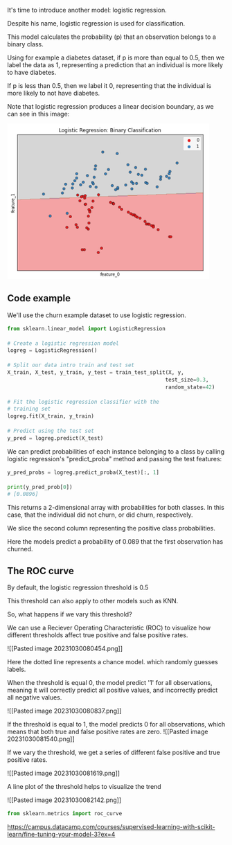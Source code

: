 It's time to introduce another model: logistic regression.

Despite his name, logistic regression is used for classification. 

This model calculates the probability (p) that an observation belongs 
to a binary class. 

Using for example a diabetes dataset, if p is more than equal to 0.5, then we label
the data as 1, representing a prediction that an individual is more likely to have
diabetes. 

If p is less than 0.5, then we label it 0, representing that the individual is more 
likely to not have diabetes.

Note that logistic regression produces a linear decision boundary, as we can 
see in this image:

![logistic regression with diabetes](./imgs/classification_using_logistic_regression.png)

## Code example

We'll use the churn example dataset to use logistic regression.

```python
from sklearn.linear_model import LogisticRegression

# Create a logistic regression model
logreg = LogisticRegression()

# Split our data intro train and test set
X_train, X_test, y_train, y_test = train_test_split(X, y, 
												   test_size=0.3, 
												   random_state=42)

# Fit the logistic regression classifier with the
# training set
logreg.fit(X_train, y_train)

# Predict using the test set
y_pred = logreg.predict(X_test)
```

We can predict probabilities of each instance belonging to a class by  calling logistic
regression's "predict_proba" method and passing the test features:

```python
y_pred_probs = logreg.predict_proba(X_test)[:, 1]

print(y_pred_prob[0])
# [0.0896]
```

This returns a 2-dimensional array with probabilities for both classes. In this case, 
that the individual did not churn, or did churn, respectively. 

We slice the second column representing the positive class probabilities.

Here the models predict a probability of 0.089 that the first observation has churned.


## The ROC curve

By default, the logistic regression threshold is 0.5

This threshold can also apply to other models such as KNN.

So, what happens if we vary this threshold?

We can use a Reciever Operating Characteristic (ROC) to visualize how
different thresholds affect true positive and false positive rates.

![[Pasted image 20231030080454.png]]

Here the dotted line represents a chance model. which randomly guesses labels. 

When the threshold is equal 0, the model predict '1' for all observations, 
meaning it will correctly predict all positive values, and incorrectly predict all 
negative values. 

![[Pasted image 20231030080837.png]]

If the threshold is equal to 1, the model predicts 0 for all observations, 
which means that both true and false positive rates are zero. 
![[Pasted image 20231030081540.png]]

If we vary the threshold, we get a series of different false positive and 
true positive rates. 

![[Pasted image 20231030081619.png]]

A line plot of the threshold helps to visualize the trend

![[Pasted image 20231030082142.png]]

```python
from sklearn.metrics import roc_curve


```

https://campus.datacamp.com/courses/supervised-learning-with-scikit-learn/fine-tuning-your-model-3?ex=4